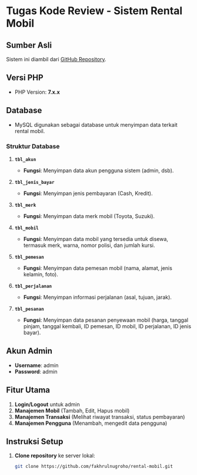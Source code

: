 # Tugas Kode Review - Sistem Rental Mobil

## Sumber Asli
Sistem ini diambil dari [GitHub Repository](https://github.com/fakhrulnugroho/rental-mobil).

## Versi PHP
- PHP Version: **7.x.x**

## Database
- MySQL digunakan sebagai database untuk menyimpan data terkait rental mobil.

### Struktur Database
1. **`tbl_akun`**
   - **Fungsi**: Menyimpan data akun pengguna sistem (admin, dsb).

2. **`tbl_jenis_bayar`**
   - **Fungsi**: Menyimpan jenis pembayaran (Cash, Kredit).

3. **`tbl_merk`**
   - **Fungsi**: Menyimpan data merk mobil (Toyota, Suzuki).

4. **`tbl_mobil`**
   - **Fungsi**: Menyimpan data mobil yang tersedia untuk disewa, termasuk merk, warna, nomor polisi, dan jumlah kursi.

5. **`tbl_pemesan`**
   - **Fungsi**: Menyimpan data pemesan mobil (nama, alamat, jenis kelamin, foto).

6. **`tbl_perjalanan`**
   - **Fungsi**: Menyimpan informasi perjalanan (asal, tujuan, jarak).

7. **`tbl_pesanan`**
   - **Fungsi**: Menyimpan data pesanan penyewaan mobil (harga, tanggal pinjam, tanggal kembali, ID pemesan, ID mobil, ID perjalanan, ID jenis bayar).

## Akun Admin
- **Username**: admin
- **Password**: admin

## Fitur Utama
1. **Login/Logout** untuk admin
2. **Manajemen Mobil** (Tambah, Edit, Hapus mobil)
3. **Manajemen Transaksi** (Melihat riwayat transaksi, status pembayaran)
4. **Manajemen Pengguna** (Menambah, mengedit data pengguna)

## Instruksi Setup
1. **Clone repository** ke server lokal:
   ```bash
   git clone https://github.com/fakhrulnugroho/rental-mobil.git
